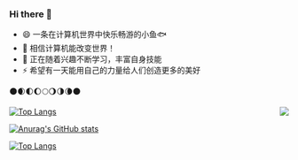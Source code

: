 ### Hi there 👋

- 😄 一条在计算机世界中快乐畅游的小鱼🐟
- 🌠 相信计算机能改变世界！
- 🌱 正在随着兴趣不断学习，丰富自身技能
- ⚡ 希望有一天能用自己的力量给人们创造更多的美好

🌑🌒🌓🌔🌕🌖🌗🌘🌑

<!--
**Abilish/Abilish** is a ✨ _special_ ✨ repository because its `README.md` (this file) appears on your GitHub profile.

Here are some ideas to get you started:

- 🔭 I’m currently working on ...
- 🌱 I’m currently learning ...
- 👯 I’m looking to collaborate on ...
- 🤔 I’m looking for help with ...
- 💬 Ask me about ...
- 📫 How to reach me: ...
- 😄 Pronouns: ...
- ⚡ Fun fact: ...
-->

<img align="right" src="https://github-readme-stats.vercel.app/api?username=WangDanPeng&show_icons=true">

[![Top Langs](https://github-readme-stats.vercel.app/api/top-langs/?username=abilish)](https://github.com/abilish/github-readme-stats)


[![Anurag's GitHub stats](https://github-readme-stats.vercel.app/api?username=abilish)](https://github.com/abilish/github-readme-stats)



[![Top Langs](https://github-readme-stats.vercel.app/api/top-langs/?username=abilish)](https://github.com/abilish/github-readme-stats)

